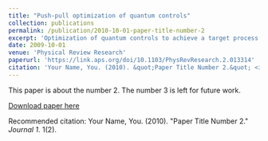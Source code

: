 ```yaml
---
title: "Push-pull optimization of quantum controls"
collection: publications
permalink: /publication/2010-10-01-paper-title-number-2
excerpt: 'Optimization of quantum controls to achieve a target process is centered around an objective function comparing the realized process with the target. We propose an objective function that incorporates not only the target operator but also a set of its orthogonal operators whose combined influence leads to an efficient exploration of the parameter space, faster convergence, and extraction of superior solutions. The push-pull optimization, as we call it, can be adopted in various quantum control scenarios. We describe adopting it for gradient based and variational-principle based approaches. Numerical analysis of quantum registers with up to seven qubits reveals significant benefits of the push-pull optimization. We describe applying the push-pull optimization to prepare a long-lived singlet order in a two-qubit system using NMR techniques.'
date: 2009-10-01
venue: 'Physical Review Research'
paperurl: 'https://link.aps.org/doi/10.1103/PhysRevResearch.2.013314'
citation: 'Your Name, You. (2010). &quot;Paper Title Number 2.&quot; <i>Journal 1</i>. 1(2).'
---
```

This paper is about the number 2. The number 3 is left for future work.

[Download paper here](https://journals.aps.org/prresearch/pdf/10.1103/PhysRevResearch.2.013314)

Recommended citation: Your Name, You. (2010). "Paper Title Number 2." <i>Journal 1</i>. 1(2).
